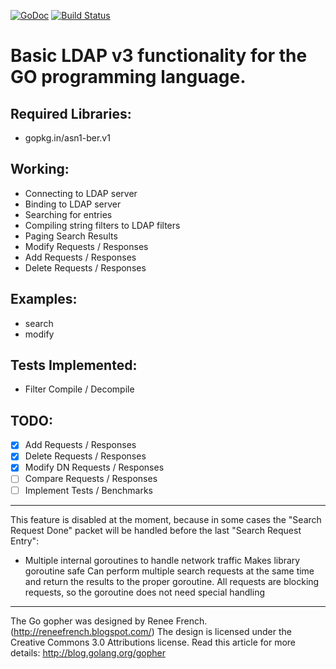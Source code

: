 [![GoDoc](https://godoc.org/gopkg.in/ldap.v1?status.svg)](https://godoc.org/gopkg.in/ldap.v1)
[![Build Status](https://travis-ci.org/go-ldap/ldap.svg)](https://travis-ci.org/go-ldap/ldap)

# Basic LDAP v3 functionality for the GO programming language.

## Required Libraries:

 - gopkg.in/asn1-ber.v1

## Working:

 - Connecting to LDAP server
 - Binding to LDAP server
 - Searching for entries
 - Compiling string filters to LDAP filters
 - Paging Search Results
 - Modify Requests / Responses
 - Add Requests / Responses
 - Delete Requests / Responses

## Examples:

 - search
 - modify

## Tests Implemented:

 - Filter Compile / Decompile

## TODO:

 - [x] Add Requests / Responses
 - [x] Delete Requests / Responses
 - [x] Modify DN Requests / Responses
 - [ ] Compare Requests / Responses
 - [ ] Implement Tests / Benchmarks

---
This feature is disabled at the moment, because in some cases the "Search Request Done" packet will be handled before the last "Search Request Entry":

 - Multiple internal goroutines to handle network traffic
        Makes library goroutine safe
        Can perform multiple search requests at the same time and return
        the results to the proper goroutine. All requests are blocking requests,
        so the goroutine does not need special handling

---

The Go gopher was designed by Renee French. (http://reneefrench.blogspot.com/)
The design is licensed under the Creative Commons 3.0 Attributions license.
Read this article for more details: http://blog.golang.org/gopher
